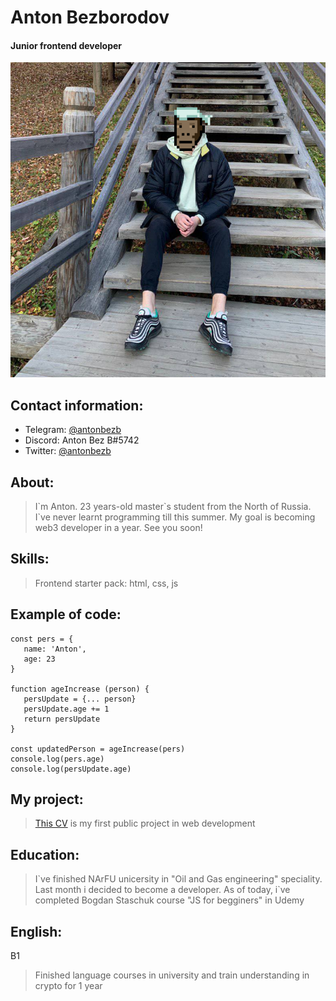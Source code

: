 # Anton Bezborodov
#### Junior frontend developer
![It`s me](https://github.com/antonbudetbezb/rsschool-cv/blob/gh-pages/assets/images/Avatar_rsschool.png)

## Contact information:
- Telegram: [@antonbezb](https://t.me/antonbezb)
- Discord: Anton Bez B#5742
- Twitter: [@antonbezb](https://twitter.com/AntonBezB)

## About:
> I\`m Anton. 23 years-old master\`s student from the North of Russia. I\`ve never learnt programming till this summer. My goal is becoming web3 developer in a year. See you soon!

## Skills:
> Frontend starter pack: html, css, js

## Example of code:
```
const pers = {
   name: 'Anton',
   age: 23
}

function ageIncrease (person) {
   persUpdate = {... person}
   persUpdate.age += 1
   return persUpdate
}

const updatedPerson = ageIncrease(pers)
console.log(pers.age)
console.log(persUpdate.age)
```

## My project:
> [This CV](https://github.com/antonbudetbezb/rsschool-cv/blob/gh-pages/cv.md) is my first public project in web development

## Education:
> I\`ve finished NArFU unicersity in "Oil and Gas engineering" speciality. Last month i decided to become a developer. As of today, i\`ve completed Bogdan Staschuk course "JS for begginers" in Udemy

## English:
B1
> Finished language courses in university and train understanding in crypto for 1 year